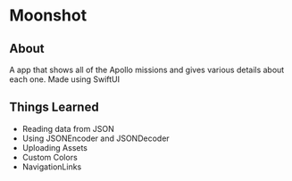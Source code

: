 # Moonshot
## About
A app that shows all of the Apollo missions and gives various details about each one. Made using SwiftUI

## Things Learned
- Reading data from JSON
- Using JSONEncoder and JSONDecoder
- Uploading Assets
- Custom Colors
- NavigationLinks
